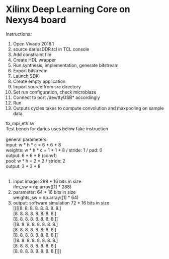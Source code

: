 # Xilinx Deep Learning Core on Nexys4 board

Instructions:
1. Open Vivado 2018.1
2. source dariusDDR.tcl in TCL console
3. Add constraint file
4. Create HDL wrapper
5. Run synthesis, implementation, generate bitstream
6. Export bitstream
7. Launch SDK
8. Create empty application
9. Import source from src directory
10. Set run configuration, check microblaze
11. Connect to port /dev/ttyUSB* accordingly
12. Run
13. Outputs cycles takes to compute convolution and maxpooling on sample data

tb_mpi_eth.sv <br />
Test bench for darius uses below fake instruction <br />
 <br />
general parameters: <br />
input: w * h * c = 6 * 6 * 8 <br />
weights: w * h * c = 1 * 1 * 8 / stride: 1 / pad: 0 <br />
output: 6 * 6 * 8 (conv1) <br />
pool: w * h = 2 * 2 / stride: 2 <br />
output: 3 * 3 * 8 <br />
 <br />
1. input image: 288 * 16 bits in size <br />
ifm_sw = np.array([1] * 288) <br />
2. parameter: 64 * 16 bits in size <br />
weights_sw = np.array([1] * 64) <br />
3. output: software simulation 72 * 16 bits in size <br />
[[[[8. 8. 8. 8. 8. 8. 8. 8.] <br />
   [8. 8. 8. 8. 8. 8. 8. 8.] <br />
   [8. 8. 8. 8. 8. 8. 8. 8.]] <br />
  [[8. 8. 8. 8. 8. 8. 8. 8.] <br />
   [8. 8. 8. 8. 8. 8. 8. 8.] <br />
   [8. 8. 8. 8. 8. 8. 8. 8.]] <br />
  [[8. 8. 8. 8. 8. 8. 8. 8.] <br />
   [8. 8. 8. 8. 8. 8. 8. 8.] <br />
   [8. 8. 8. 8. 8. 8. 8. 8.]]]]
